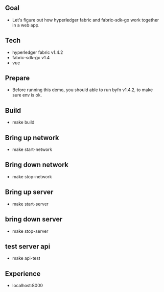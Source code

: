 ## Goal
- Let's figure out how hyperledger fabric and fabric-sdk-go work together in a web app.

## Tech
- hyperledger fabric v1.4.2
- fabric-sdk-go v1.4
- vue

## Prepare
- Before running this demo, you should able to run byfn v1.4.2, to make sure env is ok.

## Build
- make build

## Bring up network 
- make start-network

## Bring down network
- make stop-network

## Bring up server
- make start-server

## bring down server
- make stop-server

## test server api
- make api-test

## Experience
- localhost:8000
